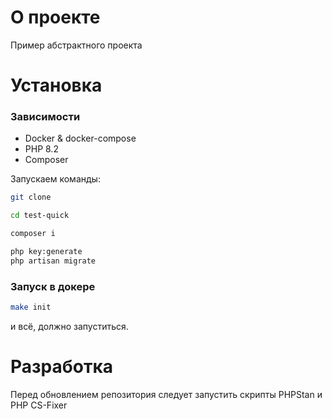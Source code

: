 # О проекте
Пример абстрактного проекта 

# Установка

### Зависимости
* Docker & docker-compose
* PHP 8.2
* Composer

Запускаем команды:
```bash
git clone

cd test-quick

composer i

php key:generate
php artisan migrate
```

### Запуск в докере
```bash
make init
```
и всё, должно запуститься.

# Разработка
Перед обновлением репозитория следует запустить скрипты PHPStan и PHP CS-Fixer